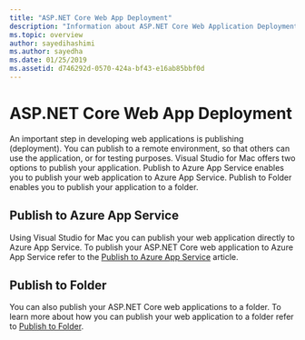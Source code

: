 ```yaml
---
title: "ASP.NET Core Web App Deployment"
description: "Information about ASP.NET Core Web Application Deployment in Visual Studio for Mac."
ms.topic: overview
author: sayedihashimi
ms.author: sayedha
ms.date: 01/25/2019
ms.assetid: d746292d-0570-424a-bf43-e16ab85bbf0d
---
```


# ASP.NET Core Web App Deployment

An important step in developing web applications is publishing (deployment). You can publish to a remote environment, so that others can use the application, or for testing purposes. Visual Studio for Mac offers two options to publish your application. Publish to Azure App Service enables you to publish your web application to Azure App Service. Publish to Folder enables you to publish your application to a folder.

## Publish to Azure App Service

Using Visual Studio for Mac you can publish your web application directly to Azure App Service. To publish your ASP.NET Core web application to Azure App Service refer to the [Publish to Azure App Service](publish-app-svc.md) article.

## Publish to Folder

You can also publish your ASP.NET Core web applications to a folder. To learn more about how you can publish your web application to a folder refer to [Publish to Folder](publish-folder.md).